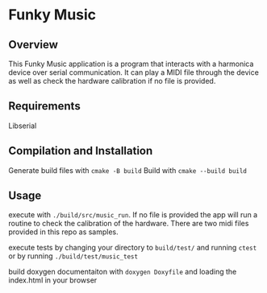 # Funky Music

## Overview
This Funky Music application is a program that interacts with a harmonica device over serial communication. It can play a MIDI file through the device as well as check the hardware calibration if no file is provided.

## Requirements
Libserial

## Compilation and Installation
Generate build files with `cmake -B build`
Build with `cmake --build build`

## Usage
execute with `./build/src/music_run`. If no file is provided the app will run a routine to check the calibration of the hardware.
There are two midi files provided in this repo as samples.

execute tests by changing your directory to `build/test/` and running `ctest` or by running `./build/test/music_test`

build doxygen documentaiton with `doxygen Doxyfile` and loading the index.html in your browser
